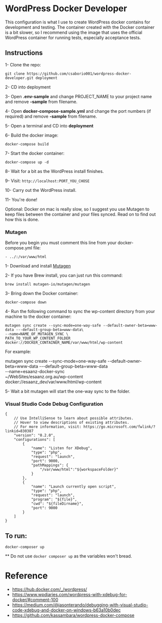# WordPress Docker Developer

This configuration is what I use to create WordPress docker contains for development and 
testing. The container created with the Docker container is a bit slower, so I recommend 
using the image that uses the official WordPress container for running tests, especially
acceptance tests.

## Instructions

1- Clone the repo:

```git clone https://github.com/csaborio001/wordpress-docker-developer.git deployment```

2- CD into deployment

3- Open **.env-sample** and change PROJECT_NAME to your project name and remove **-sample** from filename.

4- Open **docker-compose-sample.yml** and change the port numbers (if required) and remove **-sample** from filename.

5- Open a terminal and CD into **deployment**

6- Build the docker image:

```docker-compose build```

7- Start the docker container:

```docker-compose up -d```

8- Wait for a bit as the WordPress install finishes.

9- Visit: ``http://localhost:PORT_YOU_CHOSE``

10- Carry out the WordPress install.

11- You're done!

Optional: Docker on mac is really slow, so I suggest you use Mutagen to keep files between the container and your files synced. Read on to find out how this is done.

### Mutagen

Before you begin you must comment this line from your docker-compose.yml file:

```
- ../:/var/www/html
```

1- Download and install [Mutagen](https://mutagen.io)

2- If you have Brew install, you can just run this command:

```brew install mutagen-io/mutagen/mutagen```

3- Bring down the Docker container:

```docker-compose down```

4- Run the following command to sync the wp-content directory from your machine to the docker container:

```
mutagen sync create --sync-mode=one-way-safe --default-owner-beta=www-data ---default-group-beta=www-data\
--name=NAME_OF_MUTAGEN_SYNC \
PATH_TO_YOUR_WP_CONTENT_FOLDER docker://DOCKER_CONTAINER_NAME/var/www/html/wp-content
```

For example:

mutagen sync create --sync-mode=one-way-safe --default-owner-beta=www-data ---default-group-beta=www-data\
--name=esaanz-docker-sync \
~/WebSites/esaanz.org.au/wp-content docker://esaanz_dev/var/www/html/wp-content

5- Wait a bit mutagen will start the one-way sync to the folder.

### Visual Studio Code Debug Configuration

```
{
    // Use IntelliSense to learn about possible attributes.
    // Hover to view descriptions of existing attributes.
    // For more information, visit: https://go.microsoft.com/fwlink/?linkid=830387
    "version": "0.2.0",
    "configurations": [
        {
            "name": "Listen for XDebug",
            "type": "php",
            "request": "launch",
            "port": 9000,
            "pathMappings": {
                "/var/www/html":"${workspaceFolder}"
            }
        },
        {
            "name": "Launch currently open script",
            "type": "php",
            "request": "launch",
            "program": "${file}",
            "cwd": "${fileDirname}",
            "port": 9000
        }
    ]
}
```

## To run:

```docker-composer up```

** Do not use `docker composer up` as the variables won't bread.

# Reference

* https://hub.docker.com/_/wordpress/
* https://www.wpdiaries.com/wordpress-with-xdebug-for-docker/#comment-100
* https://medium.com/@jasonterando/debugging-with-visual-studio-code-xdebug-and-docker-on-windows-b63a10b0dec
* https://github.com/kassambara/wordpress-docker-compose